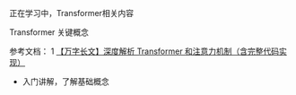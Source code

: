 正在学习中，Transformer相关内容


Transformer 关键概念


参考文档：
1 [【万字长文】深度解析 Transformer 和注意力机制（含完整代码实现）](https://blog.csdn.net/jarodyv/article/details/130867562)
* 入门讲解，了解基础概念